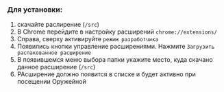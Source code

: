 ### Для установки:
1. скачайте раслирение (`/src`)
2. В Chrome перейдите в настройку расширений `chrome://extensions/`
3. Справа, сверху активируйте `режим разработчика`
4. Появились кнопки управление расширениями. Нажмите `Загрузить распакованное расширение`
5. В появившемся меню выбора папки укажите место, куда скачано данное расширение (`/src`)
6. РАсширение должно появится в списке и будет активно при посещении Оружейной
